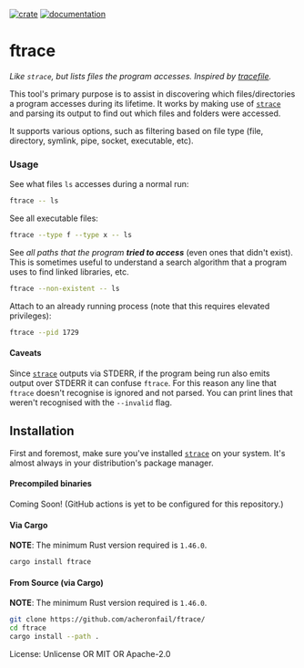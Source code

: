 [![crate](https://img.shields.io/crates/v/ftrace)](https://crates.io/crates/ftrace)
[![documentation](https://docs.rs/ftrace/badge.svg)](https://docs.rs/ftrace)
# ftrace

_Like `strace`, but lists files the program accesses. Inspired by [tracefile]._

This tool's primary purpose is to assist in discovering which files/directories a program
accesses during its lifetime. It works by making use of [`strace`] and parsing its output to
find out which files and folders were accessed.

It supports various options, such as filtering based on file type (file, directory, symlink,
pipe, socket, executable, etc).

### Usage

See what files `ls` accesses during a normal run:
```bash
ftrace -- ls
```

See all executable files:
```bash
ftrace --type f --type x -- ls
```

See _all paths that the program **tried to access**_ (even ones that didn't exist). This is
sometimes useful to understand a search algorithm that a program uses to find linked libraries,
etc.
```bash
ftrace --non-existent -- ls
```

Attach to an already running process (note that this requires elevated privileges):
```bash
ftrace --pid 1729
```

#### Caveats

Since [`strace`] outputs via STDERR, if the program being run also emits output over STDERR it
can confuse `ftrace`. For this reason any line that `ftrace` doesn't recognise is ignored and not
parsed. You can print lines that weren't recognised with the `--invalid` flag.

## Installation

First and foremost, make sure you've installed [`strace`] on your system.
It's almost always in your distribution's package manager.

#### Precompiled binaries

<!-- See the [releases] page for pre-compiled binaries. -->
Coming Soon! (GitHub actions is yet to be configured for this repository.)

#### Via Cargo

**NOTE**: The minimum Rust version required is `1.46.0`.

```bash
cargo install ftrace
```

#### From Source (via Cargo)

**NOTE**: The minimum Rust version required is `1.46.0`.

```bash
git clone https://github.com/acheronfail/ftrace/
cd ftrace
cargo install --path .
```

[`strace`]: https://strace.io/
[tracefile]: https://gitlab.com/ole.tange/tangetools/tree/master/tracefile

License: Unlicense OR MIT OR Apache-2.0